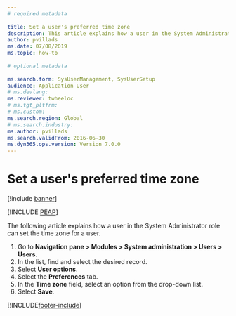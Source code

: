 ```yaml
--- 
# required metadata 
 
title: Set a user's preferred time zone
description: This article explains how a user in the System Administrator role can set the time zone for a user. 
author: pvillads
ms.date: 07/08/2019
ms.topic: how-to 
 
# optional metadata 
 
ms.search.form: SysUserManagement, SysUserSetup   
audience: Application User 
# ms.devlang:  
ms.reviewer: twheeloc
# ms.tgt_pltfrm:  
# ms.custom:  
ms.search.region: Global
# ms.search.industry: 
ms.author: pvillads
ms.search.validFrom: 2016-06-30 
ms.dyn365.ops.version: Version 7.0.0 
---
```

# Set a user's preferred time zone

[!include [banner](../../includes/banner.md)]


[!INCLUDE [PEAP](../../../../includes/peap-3.md)]

The following article explains how a user in the System Administrator role can set the time zone for a user.

1. Go to **Navigation pane > Modules > System administration > Users > Users**.
2. In the list, find and select the desired record.
3. Select **User options**.
4. Select the **Preferences** tab.
5. In the **Time zone** field, select an option from the drop-down list.
6. Select **Save**.



[!INCLUDE[footer-include](../../../../includes/footer-banner.md)]
